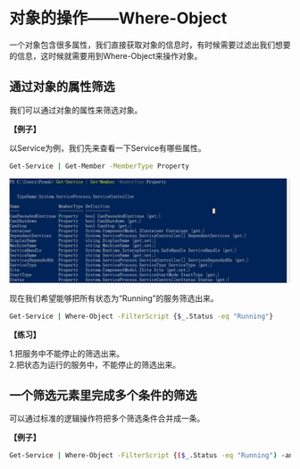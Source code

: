 
# 对象的操作——Where-Object

一个对象包含很多属性，我们直接获取对象的信息时，有时候需要过滤出我们想要的信息，这时候就需要用到Where-Object来操作对象。

## 通过对象的属性筛选

我们可以通过对象的属性来筛选对象。

**【例子】**

以Service为例，我们先来查看一下Service有哪些属性。

```bash
Get-Service | Get-Member -MemberType Property
```

![](images/where.object.service.property.jpg)

现在我们希望能够把所有状态为“Running”的服务筛选出来。

```bash
Get-Service | Where-Object -FilterScript {$_.Status -eq "Running"}
```

**【练习】**

1.把服务中不能停止的筛选出来。  
2.把状态为运行的服务中，不能停止的筛选出来。

## 一个筛选元素里完成多个条件的筛选

可以通过标准的逻辑操作符把多个筛选条件合并成一条。

**【例子】**

```bash
Get-Service | Where-Object -FilterScript {($_.Status -eq "Running") -and ($_.canstop -eq "False")}
```
